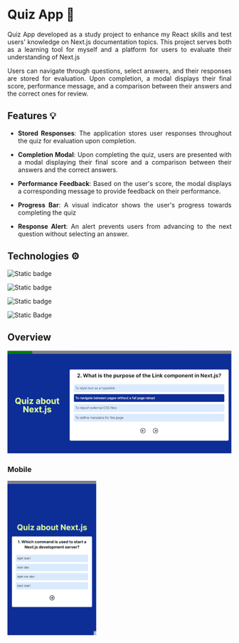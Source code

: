 # Quiz App 💭
<div align="justify">

Quiz App developed as a study project to enhance my React skills and test users' knowledge on Next.js documentation topics. This project serves both as a learning tool for myself and a platform for users to evaluate their understanding of Next.js


Users can navigate through questions, select answers, and their responses are stored for evaluation. Upon completion, a modal displays their final score, performance message, and a comparison between their answers and the correct ones for review.


</div>

## Features 💡

<div align="justify">

- **Stored Responses**: The application stores user responses throughout the quiz for evaluation upon completion.

- **Completion Modal**: Upon completing the quiz, users are presented with a modal displaying their final score and a comparison between their answers and the correct answers.

- **Performance Feedback**: Based on the user's score, the modal displays a corresponding message to provide feedback on their performance.

- **Progress Bar**: A visual indicator shows the user's progress towards completing the quiz

- **Response Alert**: An alert prevents users from advancing to the next question without selecting an answer.


 </div>

## Technologies ⚙️

![Static badge](https://img.shields.io/badge/-ReactJs-61DAFB?logo=react&logoColor=white&style=for-the-badge)

![Static badge](https://img.shields.io/badge/next.js-000000?style=for-the-badge&logo=nextdotjs&logoColor=white)

![Static badge](https://shields.io/badge/TypeScript-3178C6?logo=TypeScript&logoColor=FFF&style=flat-square)

![Static Badge](https://img.shields.io/badge/tailwindcss-%2338B2AC.svg?style=for-the-badge&logo=tailwind-css&logoColor=white)

## Overview 


<img src="./public/screen.png">

### Mobile

<img src="./public/overview-new-gif.gif" width="200px">




